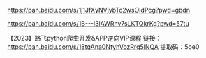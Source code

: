 https://pan.baidu.com/s/1j1JfXyNVjybTc2wsOIdPcg?pwd=gbdn

https://pan.baidu.com/s/1B---l3lAWRnv7sLKTQkrKg?pwd=57tu

【2023】路飞python爬虫开发&APP逆向VIP课程
链接：https://pan.baidu.com/s/18tqAna0NtyhVozRrq5lNQA
提取码：5oe0
